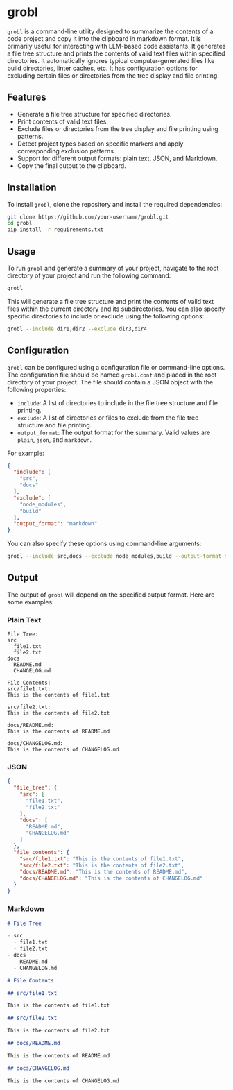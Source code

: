 # grobl

`grobl` is a command-line utility designed to summarize the contents of a code project and copy it into the clipboard in markdown format. It is primarily useful for interacting with LLM-based code assistants. It generates a file tree structure and prints the contents of valid text files within specified directories. It automatically ignores typical computer-generated files like build directories, linter caches, etc. It has configuration options for excluding certain files or directories from the tree display and file printing.

## Features

- Generate a file tree structure for specified directories.
- Print contents of valid text files.
- Exclude files or directories from the tree display and file printing using patterns.
- Detect project types based on specific markers and apply corresponding exclusion patterns.
- Support for different output formats: plain text, JSON, and Markdown.
- Copy the final output to the clipboard.

## Installation

To install `grobl`, clone the repository and install the required dependencies:

```sh
git clone https://github.com/your-username/grobl.git
cd grobl
pip install -r requirements.txt
```

## Usage

To run `grobl` and generate a summary of your project, navigate to the root directory of your project and run the following command:

```sh
grobl
```

This will generate a file tree structure and print the contents of valid text files within the current directory and its subdirectories. You can also specify specific directories to include or exclude using the following options:

```sh
grobl --include dir1,dir2 --exclude dir3,dir4
```

## Configuration

`grobl` can be configured using a configuration file or command-line options. The configuration file should be named `grobl.conf` and placed in the root directory of your project. The file should contain a JSON object with the following properties:

- `include`: A list of directories to include in the file tree structure and file printing.
- `exclude`: A list of directories or files to exclude from the file tree structure and file printing.
- `output_format`: The output format for the summary. Valid values are `plain`, `json`, and `markdown`.

For example:

```json
{
  "include": [
    "src",
    "docs"
  ],
  "exclude": [
    "node_modules",
    "build"
  ],
  "output_format": "markdown"
}
```

You can also specify these options using command-line arguments:

```sh
grobl --include src,docs --exclude node_modules,build --output-format markdown
```

## Output

The output of `grobl` will depend on the specified output format. Here are some examples:

### Plain Text

```
File Tree:
src
  file1.txt
  file2.txt
docs
  README.md
  CHANGELOG.md

File Contents:
src/file1.txt:
This is the contents of file1.txt

src/file2.txt:
This is the contents of file2.txt

docs/README.md:
This is the contents of README.md

docs/CHANGELOG.md:
This is the contents of CHANGELOG.md
```

### JSON

```json
{
  "file_tree": {
    "src": [
      "file1.txt",
      "file2.txt"
    ],
    "docs": [
      "README.md",
      "CHANGELOG.md"
    ]
  },
  "file_contents": {
    "src/file1.txt": "This is the contents of file1.txt",
    "src/file2.txt": "This is the contents of file2.txt",
    "docs/README.md": "This is the contents of README.md",
    "docs/CHANGELOG.md": "This is the contents of CHANGELOG.md"
  }
}
```

### Markdown

```markdown
# File Tree

- src
  - file1.txt
  - file2.txt
- docs
  - README.md
  - CHANGELOG.md

# File Contents

## src/file1.txt

This is the contents of file1.txt

## src/file2.txt

This is the contents of file2.txt

## docs/README.md

This is the contents of README.md

## docs/CHANGELOG.md

This is the contents of CHANGELOG.md
```